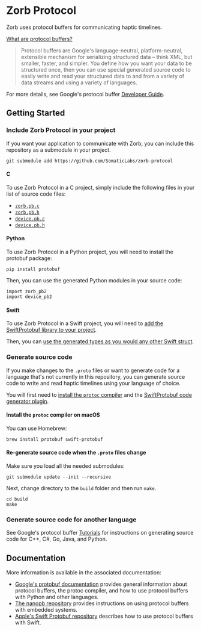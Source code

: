 # Zorb Protocol

Zorb uses protocol buffers for communicating haptic timelines.

[What are protocol buffers?](https://developers.google.com/protocol-buffers/)
> Protocol buffers are Google's language-neutral, platform-neutral, extensible mechanism for serializing structured data – think XML, but smaller, faster, and simpler. You define how you want your data to be structured once, then you can use special generated source code to easily write and read your structured data to and from a variety of data streams and using a variety of languages.

For more details, see Google's protocol buffer [Developer Guide](https://developers.google.com/protocol-buffers/docs/overview).

## Getting Started

### Include Zorb Protocol in your project

If you want your application to communicate with Zorb, you can include this repository as a submodule in your project.

```
git submodule add https://github.com/SomaticLabs/zorb-protocol
```

#### C
To use Zorb Protocol in a C project, simply include the following files in your list of source code files:
- [`zorb.pb.c`](build/zorb.pb.c)
- [`zorb.pb.h`](build/zorb.pb.h)
- [`device.pb.c`](build/device.pb.c)
- [`device.pb.h`](build/device.pb.h)

#### Python
To use Zorb Protocol in a Python project, you will need to install the protobuf package:
```
pip install protobuf
```

Then, you can use the generated Python modules in your source code:
```
import zorb_pb2
import device_pb2
```

#### Swift
To use Zorb Protocol in a Swift project, you will need to [add the SwiftProtobuf library to your project](https://github.com/apple/swift-protobuf#adding-the-swiftprotobuf-library-to-your-project).

Then, you can [use the generated types as you would any other Swift struct](https://github.com/apple/swift-protobuf#quick-start).

### Generate source code

If you make changes to the `.proto` files or want to generate code for a language that's not currently in this repository, you can generate source code to write and read haptic timelines using your language of choice.

You will first need to [install the `protoc` compiler](https://github.com/protocolbuffers/protobuf#protocol-compiler-installation) and the [SwiftProtobuf code generator plugin](https://github.com/apple/swift-protobuf#building-and-installing-the-code-generator-plugin).

#### Install the `protoc` compiler on macOS

You can use Homebrew:

```
brew install protobuf swift-protobuf
```

#### Re-generate source code when the `.proto` files change

Make sure you load all the needed submodules:

```
git submodule update --init --recursive
```

Next, change directory to the `build` folder and then run `make`.

```
cd build
make
```

### Generate source code for another language

See Google's protocol buffer [Tutorials](https://developers.google.com/protocol-buffers/docs/tutorials) for instructions on generating source code for C++, C#, Go, Java, and Python.

## Documentation

More information is available in the associated documentation:
- [Google's protobuf documentation](https://developers.google.com/protocol-buffers/) provides general information about protocol buffers, the protoc compiler, and how to use protocol buffers with Python and other languages.
- [The nanopb repository](https://github.com/nanopb/nanopb) provides instructions on using protocol buffers with embedded systems.
- [Apple's Swift Protobuf repository](https://github.com/apple/swift-protobuf) describes how to use protocol buffers with Swift.